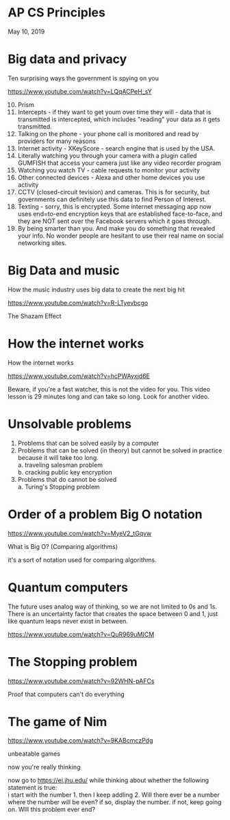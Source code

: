 # AP CS Principles

May 10, 2019

# Big data and privacy

Ten surprising ways the government is spying on you

https://www.youtube.com/watch?v=LQqACPeH_sY

10. Prism
9. Intercepts - if they want  to get youm over time they will - data that is transmitted is intercepted, which includes "reading" your data as it gets transmitted.
8. Talking on the phone - your phone call is monitored and read by providers for many reasons
7. Internet activity - XKeyScore - search engine that is used by the USA.
6. Literally watching you through your camera with a plugin called GUMFISH that access your camera just like any video recorder program
5. Watching you watch TV - cable requests to monitor your activity
4. Other connected devices - Alexa and other home devices you use activity
3. CCTV (closed-circuit tevision) and cameras. This is for security, but governments can definitely use this data to find Person of Interest.
2. Texting - sorry, this is encrypted. Some internet messaging app now uses end=to-end encryption keys that are established face-to-face, and they are NOT sent over the Facebook servers which it goes through.
1. By being smarter than you.  And make you do something that revealed your info. No wonder people are hesitant to use their real name on social networking sites.

# Big Data and music

How the music industry uses big data to create the next big hit

https://www.youtube.com/watch?v=R-LTyevbcgo

The Shazam Effect

# How the internet works

How the internet works

https://www.youtube.com/watch?v=hcPWAyxjd6E

Beware, if you're a fast watcher, this is not the video for you. This video lesson is 29 minutes long and can take so long. Look for another video.

# Unsolvable problems

1. Problems that can be solved easily by a computer
2. Problems that can be solved (in theory) but cannot be solved in practice because it will take too long.\
a. traveling salesman problem\
b. cracking public key encryption
3. Problems that do cannot be solved \
a. Turing's Stopping problem

# Order of a problem Big O notation

https://www.youtube.com/watch?v=MyeV2_tGqvw

What is Big O? (Comparing algorithms)

it's a sort of notation used for comparing algorithms.

# Quantum computers

The future uses analog way of thinking, so we are not limited to 0s and 1s. There is an uncertainty factor that creates the space between 0 and 1, just like quantum leaps never exist in between.

https://www.youtube.com/watch?v=QuR969uMICM

# The Stopping problem

https://www.youtube.com/watch?v=92WHN-pAFCs

Proof that computers can't do everything

# The game of Nim

https://www.youtube.com/watch?v=9KABcmczPdg

unbeatable games

now you're really thinking

now go to https://ei.jhu.edu/ while thinking about whether the following statement is true:\
i start with the number 1. then I keep addling 2. Will there ever be a number where the number will be even? if so, display the number. if not, keep going on. WIll this problem ever end?
